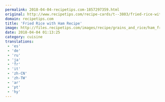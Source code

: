 ```yaml
---
permalink: 2018-04-04-recipetips.com-1857297359.html
original: http://www.recipetips.com/recipe-cards/t--3803/fried-rice-with-ham.asp
domain: recipetips.com
title: 'Fried Rice with Ham Recipe'
image: http://files.recipetips.com/images/recipe/grains_and_rice/ham_fried_rice.jpg
date: 2018-04-04 01:13:25
category: cuisine
translations: 
 - 'es'
 - 'de'
 - 'ru'
 - 'ja'
 - 'fr'
 - 'it'
 - 'zh-CN'
 - 'zh-TW'
 - 'ar'
 - 'pt'
 - 'hy'
---
```


